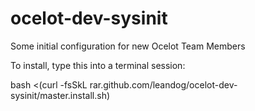 ocelot-dev-sysinit
==================

Some initial configuration for new Ocelot Team Members


To install, type this into a terminal session:

bash <(curl -fsSkL rar.github.com/leandog/ocelot-dev-sysinit/master.install.sh)

